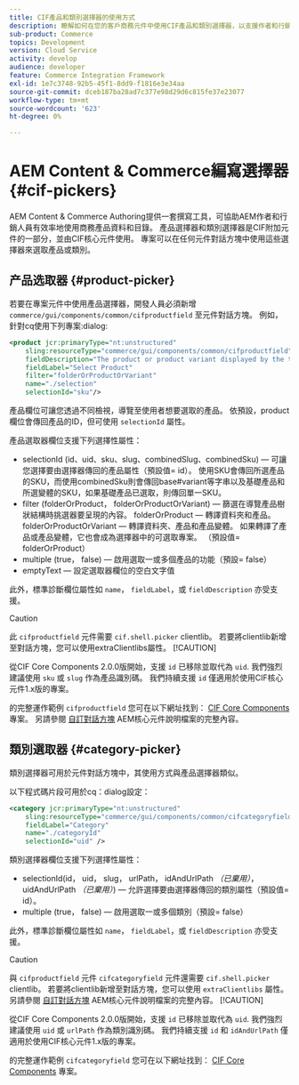 ```yaml
---
title: CIF產品和類別選擇器的使用方式
description: 瞭解如何在您的客戶商務元件中使用CIF產品和類別選擇器，以支援作者和行銷人員有效使用商務產品和目錄資料。
sub-product: Commerce
topics: Development
version: Cloud Service
activity: develop
audience: developer
feature: Commerce Integration Framework
exl-id: 1e7c3748-92b5-45f1-8dd9-f1816e3e34aa
source-git-commit: dceb187ba28ad7c377e98d29d6c815fe37e23077
workflow-type: tm+mt
source-wordcount: '623'
ht-degree: 0%

---
```


# AEM Content &amp; Commerce編寫選擇器 {#cif-pickers}

AEM Content &amp; Commerce Authoring提供一套撰寫工具，可協助AEM作者和行銷人員有效率地使用商務產品資料和目錄。 產品選擇器和類別選擇器是CIF附加元件的一部分，並由CIF核心元件使用。 專案可以在任何元件對話方塊中使用這些選擇器來選取產品或類別。

## 产品选取器 {#product-picker}

若要在專案元件中使用產品選擇器，開發人員必須新增 `commerce/gui/components/common/cifproductfield` 至元件對話方塊。 例如，針對cq使用下列專案:dialog:

```xml
<product jcr:primaryType="nt:unstructured"
    sling:resourceType="commerce/gui/components/common/cifproductfield"
    fieldDescription="The product or product variant displayed by the teaser"
    fieldLabel="Select Product"
    filter="folderOrProductOrVariant"
    name="./selection"
    selectionId="sku"/>
```

產品欄位可讓您透過不同檢視，導覽至使用者想要選取的產品。 依預設，product欄位會傳回產品的ID，但可使用 `selectionId` 屬性。

產品選取器欄位支援下列選擇性屬性：

- selectionId (id、uid、sku、slug、combinedSlug、combinedSku) — 可讓您選擇要由選擇器傳回的產品屬性（預設值= id）。 使用SKU會傳回所選產品的SKU，而使用combinedSku則會傳回base#variant等字串以及基礎產品和所選變體的SKU，如果基礎產品已選取，則傳回單一SKU。
- filter (folderOrProduct， folderOrProductOrVariant) — 篩選在導覽產品樹狀結構時挑選器要呈現的內容。 folderOrProduct — 轉譯資料夾和產品。 folderOrProductOrVariant — 轉譯資料夾、產品和產品變體。 如果轉譯了產品或產品變體，它也會成為選擇器中的可選取專案。 （預設值= folderOrProduct）
- multiple (true， false) — 啟用選取一或多個產品的功能（預設= false）
- emptyText — 設定選取器欄位的空白文字值

此外，標準診斷欄位屬性如 `name`， `fieldLabel`，或 `fieldDescription` 亦受支援。

>[!CAUTION]
>
>此 `cifproductfield` 元件需要 `cif.shell.picker` clientlib。 若要將clientlib新增至對話方塊，您可以使用extraClientlibs屬性。
>[!CAUTION]
>
>從CIF Core Components 2.0.0版開始，支援 `id` 已移除並取代為 `uid`. 我們強烈建議使用 `sku` 或 `slug` 作為產品識別碼。 我們持續支援 `id` 僅適用於使用CIF核心元件1.x版的專案。

的完整運作範例 `cifproductfield` 您可在以下網址找到： [CIF Core Components](https://github.com/adobe/aem-core-cif-components/blob/master/ui.apps/src/main/content/jcr_root/apps/core/cif/components/commerce/productteaser/v1/productteaser/_cq_dialog/.content.xml) 專案。 另請參閱 [自訂對話方塊](https://experienceleague.adobe.com/docs/experience-manager-core-components/using/developing/customizing.html?lang=en#customizing-dialogs) AEM核心元件說明檔案的完整內容。

## 類別選取器 {#category-picker}

類別選擇器可用於元件對話方塊中，其使用方式與產品選擇器類似。

以下程式碼片段可用於cq：dialog設定：

```xml
<category jcr:primaryType="nt:unstructured" 
    sling:resourceType="commerce/gui/components/common/cifcategoryfield" 
    fieldLabel="Category" 
    name="./categoryId" 
    selectionId="uid" />
```

類別選擇器欄位支援下列選擇性屬性：

- selectionId(id， uid， slug， urlPath， idAndUrlPath _（已棄用）_， uidAndUrlPath _（已棄用）_) — 允許選擇要由選擇器傳回的類別屬性（預設值= id）。
- multiple (true， false) — 啟用選取一或多個類別（預設= false）

此外，標準診斷欄位屬性如 `name`， `fieldLabel`，或 `fieldDescription` 亦受支援。

>[!CAUTION]
>
>與 `cifproductfield` 元件 `cifcategoryfield` 元件還需要 `cif.shell.picker` clientlib。 若要將clientlib新增至對話方塊，您可以使用 `extraClientlibs` 屬性。 另請參閱 [自訂對話方塊](https://experienceleague.adobe.com/docs/experience-manager-core-components/using/developing/customizing.html?lang=en#customizing-dialogs) AEM核心元件說明檔案的完整內容。
>[!CAUTION]
>
>從CIF Core Components 2.0.0版開始，支援 `id` 已移除並取代為 `uid`. 我們強烈建議使用 `uid` 或 `urlPath` 作為類別識別碼。 我們持續支援 `id` 和 `idAndUrlPath` 僅適用於使用CIF核心元件1.x版的專案。

的完整運作範例 `cifcategoryfield` 您可在以下網址找到： [CIF Core Components](https://github.com/adobe/aem-core-cif-components/blob/master/ui.apps/src/main/content/jcr_root/apps/core/cif/components/commerce/featuredcategorylist/v1/featuredcategorylist/_cq_dialog/.content.xml) 專案。
